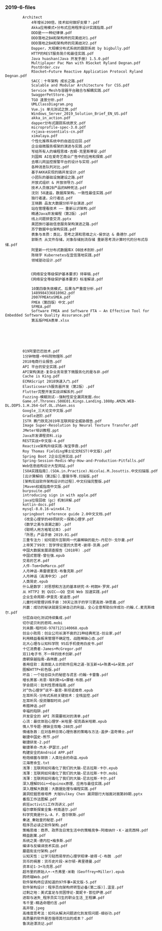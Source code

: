 ###  2019-6-files  
			Architect
				4年增长200倍，技术如何做好支撑？.pdf
				Akka应用模式+分布式应用程序设计实践指南.pdf
				DDD是⼀一种纪律律.pdf
				DDD落地之BA和架构师的完美结对1.pdf
				DDD落地之BA和架构师的完美结对2.pdf
				Dapper，大规模分布式系统的跟踪系统 by bigbully.pdf
				HTTP的REST服务简介和最佳实践.pdf
				Java huashan(Java 开发手册) 1.5.0.pdf
				Multiplayer Pac Man with RSocket Ryland Degnan.pdf
				PostOrder.csv
				RSocket—Future Reactive Application Protocol Ryland Degnan.pdf
				SACC：十年架构 成长之路.pdf
				Scalable and Modular Architecture for CSS.pdf
				Service Mesh与容器平台融合与解耦实践.pdf
				SwaggerPetStore.jmx
				TGO 遠景分析.pdf
				UMLClassDiagram.png
				Vue.js 单元测试之旅.pdf
				Windows_Server_2019_Solution_Brief_EN_US.pdf
				akka_in_action.pdf
				dapper分布式跟踪系统原文.pdf
				microprofile-spec-3.0.pdf
				rxjava-essentials-cn.pdf
				ximalaya.pdf
				个性化推荐系统中的自适应召回.pdf
				企业级微服务框架的演进与实践.pdf
				写给所有人的编程思维-吉姆·克里斯蒂安.pdf
				刘国辉 AI在爱奇艺商业广告中的应用和探索.pdf
				去哪儿网监控报警平台的设计与实现.pdf
				各种消息队列对比.pdf
				基于AKKA实现的搞并发设计.pdf
				小团队的基础设施建设之路.pdf
				开放式组织 & 开放领导力.pdf
				技术人员做2B产品的N种死法.pdf
				沈剑 58速运，数据库架构，一致性最佳实践.pdf
				独行者速，众行者远.pdf
				王晓鹏 品友大数据分析平台演进.pdf
				站在管理看技术 —— 重新认识架构.pdf
				精通Java并发编程（第2版）.pdf
				线上问题排查交流.pptx
				美团旅行基础信息服务架构演进之路.pdf
				苏宁数据中台架构实践.pdf
				表象与本质：类比，思考之源和思维之火-侯世达 & 桑德尔.pdf
				郭斯杰 从文件存储，对象存储到流存储 重新思考流计算时代的分布式存储.pdf
				阿里新一代分布式数据库X DB技术剖析.pdf
				陈晓宇 Kubernetes在宜信落地实践.pdf
				领域驱动设计.pdf
            
			
			   《网络安全等级保护基本要求》待审稿.pdf
			   《网络安全等级保护基本要求》标准解读.pdf
			   
				10第四章失效模式、后果与严重度分析.pdf
				1489984336818962.pdf
				2007FMEAtoSMEA.pdf
				FMEA（第四版）中文.pdf
				SFMEA.pdf
				Software FMEA and Software FTA – An Effective Tool for Embedded Software Quality Assurance.pdf
				第五版FMEA表单.xlsx
					


	   
	   
	   
			019阿里巴巴技术.pdf
			1分钟物理-中科院物理所.pdf
			2018电商行业报告.pdf
			API 平台的安全实践.pdf
			API架构演进-复杂业务背景下微服务化的是与非.pdf
			Cache is King.pdf
			ECMAScript 2018快速入门.pdf
			Elasticsearch服务器开发（第2版）.pdf
			Flutter完整开发实战详解系列.pdf
			Fuzzing-模糊测试--强制性安全漏洞发掘.doc
			Game.of.Thrones.S08E01.Kings.Landing.1080p.AMZN.WEB-DL.DDP5.1.H.264-GoT.OL.zh&en.ass
			Google_三大论文中文版.pdf
			Gradle进阶.pdf
			ISTR 赛门铁克2019年互联网安全威胁报告.pdf
			Image Super-Resolution by Neural Texture Transfer.pdf
			JMeter培训教程.ppt
			Java并发课程资料.zip
			REST实战+中文版-4.pdf
			Reactive架构升级实践-淘宝李鼎.pdf
			Roy Thomas Fielding博士论文REST(中文版).pdf
			Spring Boot 2企业应用实战.pdf
			Spring-Session-Redis-Why-How-and-Production-Pitfalls.pdf
			Web信息结构设计大型网站.pdf
			[SOA实践指南].(SOA.in.Practice).Nicolai.M.Josuttis.中文扫描版.pdf
			[云计算解码（第2版）].雷葆华等.扫描版.pdf
			[架构实战软件架构设计的过程].中文扫描完整版.pdf
			]Maven权威指南中文版.pdf
			burpsuite.pdf
			introducing sign in with apple.pdf
			java垃圾回收（gc）机制详解.pdf
			kotlin-docs.pdf
			mysql-8.0.16-winx64.7z
			springboot reference guide 2.0中文文档.pdf
			《改变心理学的40项研究－探索心理学.pdf
			《数学之美与浪潮之巅》.pdf
			《聪明人用方格笔记本》.pdf
			「所思」产品手册 2019.01.pdf
			三重专注力：如何提升互联网一代最稀缺的能力-丹尼尔·戈尔曼.pdf
			上帝笑了99次：哲学悖论里的大思考-彼得·凯弗.pdf
			中国大数据发展调查报告（2018年）.pdf
			中国式管理-曾仕强.epub
			交易的艺术.pdf
			人件-Tom+DeMarco.pdf
			人月神话-弗雷德里克·布鲁克斯.pdf
			人月神话（高清中文）.pdf
			人类简史.epub
			什么是数学：对思想和方法的基本研究-R·柯朗H·罗宾.pdf
			从 HTTP2 到 QUIC——QQ 空间 Web 加速实践.pdf
			企业生命周期-伊查克·爱迪思.pdf
			儿童时间管理训练手册：30天让孩子的学习更高效-钟思嘉.pdf
			共赢：成功的秘诀就是忘掉自己的利益，全心全意帮助伙伴成功-约翰.C.麦克斯维尔.pdf
			分层自动化测试持续集成.pdf
			切尔诺贝利的悲鸣.mobi
			刘未鹏-暗时间-9787121140068.epub
			创业小败局：创业公司长演不衰的21种经典死法-创业家.pdf
			利用精益看板来管理不确定性、战胜稀缺心态.pdf
			北大心理与认知科学院 95后手机使用白皮书.pdf
			十亿消费者-James+McGregor.pdf
			双11电子书_不一样的技术创新.pdf
			唐朝穿越指南-森林鹿.pdf
			善用佳软：高效能人士的软件应用之道-张玉新+&+陈勇+&+吴放.pdf
			图解HTTP+彩色版.pdf
			坏血：一个硅谷巨头的秘密与谎言-约翰·卡雷鲁.pdf
			增长黑客-肖恩·埃利斯+&+摩根·布朗.pdf
			学会提问：批判性思维指南.pdf
			对“伪心理学”说不-基思·斯坦诺维奇.epub
			左耳听风-分布式系统关键技术：全栈监控.pdf
			左耳听风-投资赚取时间.pdf
			希腊神话.pdf
			幸福的陷阱.pdf
			开发安全的 API 所需要核对的清单.pdf
			心流：最优体验心理学-米哈里·契克森米哈赖.epub
			情人节专题-撩妹全攻略-288页.pdf
			情绪急救：应对各种日常心理伤害的策略与方法-盖伊·温奇博士.pdf
			敏捷中国史-熊节.pdf
			敏捷研发-2.pdf
			敏捷革命-杰夫·萨瑟兰.pdf
			构建安全的Android APP.pdf
			枪炮细菌与钢铁：人类社会的命运.epub
			江海寄余生.txt
			浅薄：互联网如何毒化了我们的大脑-尼古拉斯·卡尔.epub
			浅薄：互联网如何毒化了我们的大脑-尼古拉斯·卡尔.mobi
			浅薄：互联网如何毒化了我们的大脑-尼古拉斯·卡尔.pdf
			深入理解OSGi++Equinox原理、应用与最佳实践.pdf
			深入理解大数据：大数据处理与编程实践.pdf
			漏洞挖掘思维培养 大咖Vulkey Chen 漏洞银行大咖面对面第89期.pptx
			番茄工作法图解.pdf
			疯狂activiti工作流讲义.pdf
			福尔摩斯探案全集-柯南道尔.pdf
			科学究竟是什么-A．F．查尔默斯.pdf
			秦迷_秦始皇的秘密.pdf
			程序员必读之软件架构.pdf
			策略思维：商界、政界及日常生活中的策略竞争-阿维纳什・K・迪克西特.pdf
			精益創業.pdf
			系统之美-德内拉•梅多斯.pdf
			编译与反编译技术实战.pdf
			蘑菇街支付架构.pdf
			认知天性：让学习轻而易举的心理学规律-彼得·C·布朗 .pdf
			货币的祸害：货币史片段-米尔顿·弗里德曼.pdf
			资本论1-3+马克思.pdf
			超市里的原始人+-+杰弗里·米勒（Geoffrey+Miller).epub
			跨终端Web.pdf
			软件架构师应该知道的97件事+英文版-5.pdf
			软件架构设计：程序员向架构师转型必备(第二版)].温昱.pdf
			过剩之地：美式富足与贫困悖论-莫妮卡·普拉萨德.pdf
			进取与迷失_程序员实习生的职业生活_王程韡.pdf
			韦千里-精选命理约言.pdf
			高并發.jpeg
			高维度思考法：如何从解决问题进化到发现问题-细谷功.pdf
			高质量的软件是否值得其付出的成本？.pdf
			鲁滨逊漂流记.pdf
